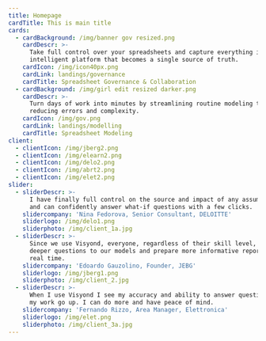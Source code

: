 ```yaml
---
title: Homepage
cardTitle: This is main title
cards:
  - cardBackground: /img/banner gov resized.png
    cardDescr: >-
      Take full control over your spreadsheets and capture everything in an
      intelligent platform that becomes a single source of truth.
    cardIcon: /img/icon40px.png
    cardLink: landings/governance
    cardTitle: Spreadsheet Governance & Collaboration
  - cardBackground: /img/girl edit resized darker.png
    cardDescr: >-
      Turn days of work into minutes by streamlining routine modeling tasks,
      reducing errors and complexity.
    cardIcon: /img/gov.png
    cardLink: landings/modelling
    cardTitle: Spreadsheet Modeling
client:
  - clientIcon: /img/jberg2.png
  - clientIcon: /img/elearn2.png
  - clientIcon: /img/delo2.png
  - clientIcon: /img/abrt2.png
  - clientIcon: /img/elet2.png
slider:
  - sliderDescr: >-
      I have finally full control on the source and impact of any assumptions,
      and can confidently answer what-if questions with a few clicks.
    slidercompany: 'Nina Fedorova, Senior Consultant, DELOITTE'
    sliderlogo: /img/delo1.png
    sliderphoto: /img/client_1a.jpg
  - sliderDescr: >-
      Since we use Visyond, everyone, regardless of their skill level, can ask
      deeper questions to our models and prepare more informative reports in
      real time.
    slidercompany: 'Edoardo Gauzolino, Founder, JEBG'
    sliderlogo: /img/jberg1.png
    sliderphoto: /img/client_2.jpg
  - sliderDescr: >-
      When I use Visyond I see my accuracy and ability to answer questions about
      my work go up. I can do more and have peace of mind.
    slidercompany: 'Fernando Rizzo, Area Manager, Elettronica'
    sliderlogo: /img/elet.png
    sliderphoto: /img/client_3a.jpg
---
```


